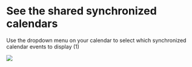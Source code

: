# See the shared synchronized calendars

<p class="no-margin">Use the dropdown menu on your calendar to select which synchronized calendar events to display (1)</p>
<p class="no-margin"></p>
<div class="intercom-container"><img src="/assets/img/teams-pro/shared_synchro.png"></div>
<p class="no-margin"></p>


<Intercom />
<Hubspot />
<Clarity />
<GoogleAnalytics />



